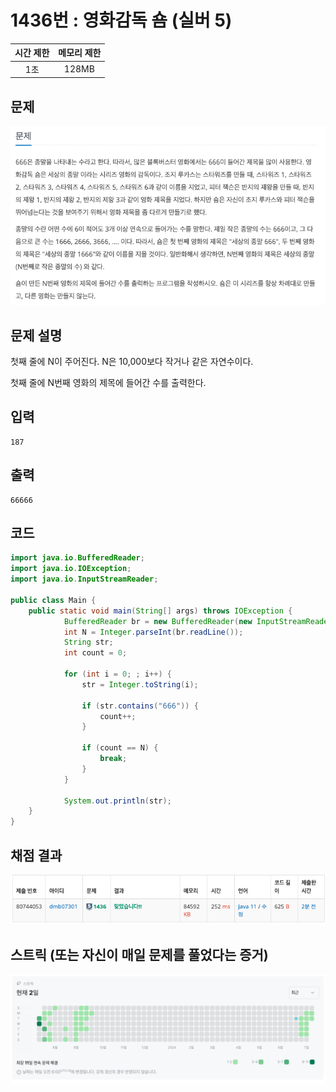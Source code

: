 # 1436번 : 영화감독 숌 (실버 5)
|시간 제한|메모리 제한|
|:--:|:--:|
|1초|128MB|

## 문제
![img_1.png](img_1.png)

## 문제 설명
첫째 줄에 N이 주어진다. N은 10,000보다 작거나 같은 자연수이다.

첫째 줄에 N번째 영화의 제목에 들어간 수를 출력한다.

## 입력
```
187
```

## 출력
```
66666
```
## 코드
```java
import java.io.BufferedReader;
import java.io.IOException;
import java.io.InputStreamReader;

public class Main {
    public static void main(String[] args) throws IOException {
            BufferedReader br = new BufferedReader(new InputStreamReader(System.in));
            int N = Integer.parseInt(br.readLine());
            String str;
            int count = 0;
    
            for (int i = 0; ; i++) {
                str = Integer.toString(i);
    
                if (str.contains("666")) {
                    count++;
                }
    
                if (count == N) {
                    break;
                }
            }
    
            System.out.println(str);
    }
}

```

## 채점 결과
![img.png](img.png)

## 스트릭 (또는 자신이 매일 문제를 풀었다는 증거)
![img_2.png](img_2.png)
